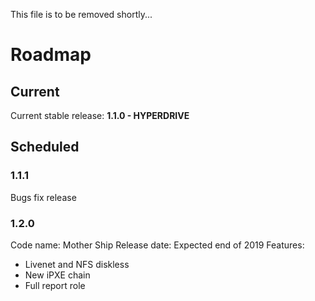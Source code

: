 This file is to be removed shortly...
# Roadmap

## Current
Current stable release: **1.1.0 - HYPERDRIVE**

## Scheduled

### 1.1.1
Bugs fix release

### 1.2.0
Code name: Mother Ship
Release date: Expected end of 2019
Features:
* Livenet and NFS diskless
* New iPXE chain
* Full report role
